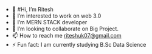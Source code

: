 - 👋 #Hi, I’m Ritesh 
- 👀 I’m interested to work on web 3.0
- 🌱 I’m MERN STACK developer
- 💞️ I’m looking to collaborate on Big Project.
- 📫 How to reach me riteshuk07@gmail.com
- ⚡ Fun fact: I am currently studying B.Sc Data Science

<!---
Riteshcodeit/Riteshcodeit is a ✨ special ✨ repository because its `README.md` (this file) appears on your GitHub profile.
You can click the Preview link to take a look at your changes.
--->

